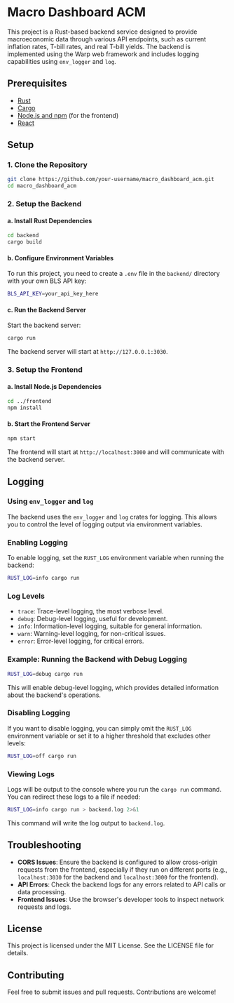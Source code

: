 # Macro Dashboard ACM

This project is a Rust-based backend service designed to provide macroeconomic data through various API endpoints, such as current inflation rates, T-bill rates, and real T-bill yields. The backend is implemented using the Warp web framework and includes logging capabilities using `env_logger` and `log`.

## Prerequisites

- [Rust](https://www.rust-lang.org/tools/install)
- [Cargo](https://doc.rust-lang.org/cargo/getting-started/installation.html)
- [Node.js and npm](https://nodejs.org/) (for the frontend)
- [React](https://reactjs.org/)

## Setup

### 1. Clone the Repository

```bash
git clone https://github.com/your-username/macro_dashboard_acm.git
cd macro_dashboard_acm
```

### 2. Setup the Backend

#### a. Install Rust Dependencies

```bash
cd backend
cargo build
```

#### b. Configure Environment Variables

To run this project, you need to create a `.env` file in the `backend/` directory with your own BLS API key:

```bash
BLS_API_KEY=your_api_key_here
```

#### c. Run the Backend Server

Start the backend server:

```bash
cargo run
```

The backend server will start at `http://127.0.0.1:3030`.

### 3. Setup the Frontend

#### a. Install Node.js Dependencies

```bash
cd ../frontend
npm install
```

#### b. Start the Frontend Server

```bash
npm start
```

The frontend will start at `http://localhost:3000` and will communicate with the backend server.

## Logging

### Using `env_logger` and `log`

The backend uses the `env_logger` and `log` crates for logging. This allows you to control the level of logging output via environment variables.

### Enabling Logging

To enable logging, set the `RUST_LOG` environment variable when running the backend:

```bash
RUST_LOG=info cargo run
```

### Log Levels

- `trace`: Trace-level logging, the most verbose level.
- `debug`: Debug-level logging, useful for development.
- `info`: Information-level logging, suitable for general information.
- `warn`: Warning-level logging, for non-critical issues.
- `error`: Error-level logging, for critical errors.

### Example: Running the Backend with Debug Logging

```bash
RUST_LOG=debug cargo run
```

This will enable debug-level logging, which provides detailed information about the backend's operations.

### Disabling Logging

If you want to disable logging, you can simply omit the `RUST_LOG` environment variable or set it to a higher threshold that excludes other levels:

```bash
RUST_LOG=off cargo run
```

### Viewing Logs

Logs will be output to the console where you run the `cargo run` command. You can redirect these logs to a file if needed:

```bash
RUST_LOG=info cargo run > backend.log 2>&1
```

This command will write the log output to `backend.log`.

## Troubleshooting

- **CORS Issues**: Ensure the backend is configured to allow cross-origin requests from the frontend, especially if they run on different ports (e.g., `localhost:3030` for the backend and `localhost:3000` for the frontend).
- **API Errors**: Check the backend logs for any errors related to API calls or data processing.
- **Frontend Issues**: Use the browser's developer tools to inspect network requests and logs.

## License

This project is licensed under the MIT License. See the LICENSE file for details.

## Contributing

Feel free to submit issues and pull requests. Contributions are welcome!